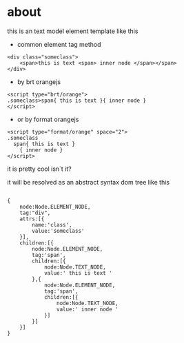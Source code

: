 # about
this is an text model element template
like this
* common element tag method
```
<div class="someclass">
	<span>this is text <span> inner node </span></span>
</div>
```

* by brt orangejs 

```
<script type="brt/orange">
.someclass>span{ this is text }{ inner node }
</script>
```

* or by format orangejs

```
<script type="format/orange" space="2">
.someclass
  span{ this is text }
    { inner node }
</script>
```

it is pretty cool isn`t it?

it will be resolved as an abstract syntax dom tree like this

```

{
	node:Node.ELEMENT_NODE,
	tag:"div",
	attrs:[{
		name:'class',
		value:'someclass'
	}],
	children:[{
		node:Node.ELEMENT_NODE,
		tag:'span',
		children:[{
			node:Node.TEXT_NODE,
			value:' this is text '
		},{
			node:Node.ELEMENT_NODE,
			tag:'span',
			children:[{
				node:Node.TEXT_NODE,
				value:' inner node '
			}]
		}]
	}]
}

```
